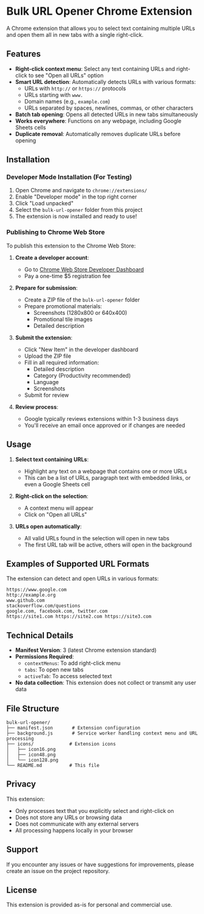 # Bulk URL Opener Chrome Extension

A Chrome extension that allows you to select text containing multiple URLs and open them all in new tabs with a single right-click.

## Features

- **Right-click context menu**: Select any text containing URLs and right-click to see "Open all URLs" option
- **Smart URL detection**: Automatically detects URLs with various formats:
  - URLs with `http://` or `https://` protocols
  - URLs starting with `www.`
  - Domain names (e.g., `example.com`)
  - URLs separated by spaces, newlines, commas, or other characters
- **Batch tab opening**: Opens all detected URLs in new tabs simultaneously
- **Works everywhere**: Functions on any webpage, including Google Sheets cells
- **Duplicate removal**: Automatically removes duplicate URLs before opening

## Installation

### Developer Mode Installation (For Testing)

1. Open Chrome and navigate to `chrome://extensions/`
2. Enable "Developer mode" in the top right corner
3. Click "Load unpacked"
4. Select the `bulk-url-opener` folder from this project
5. The extension is now installed and ready to use!

### Publishing to Chrome Web Store

To publish this extension to the Chrome Web Store:

1. **Create a developer account**:
   - Go to [Chrome Web Store Developer Dashboard](https://chrome.google.com/webstore/developer/dashboard)
   - Pay a one-time $5 registration fee

2. **Prepare for submission**:
   - Create a ZIP file of the `bulk-url-opener` folder
   - Prepare promotional materials:
     - Screenshots (1280x800 or 640x400)
     - Promotional tile images
     - Detailed description

3. **Submit the extension**:
   - Click "New Item" in the developer dashboard
   - Upload the ZIP file
   - Fill in all required information:
     - Detailed description
     - Category (Productivity recommended)
     - Language
     - Screenshots
   - Submit for review

4. **Review process**:
   - Google typically reviews extensions within 1-3 business days
   - You'll receive an email once approved or if changes are needed

## Usage

1. **Select text containing URLs**:
   - Highlight any text on a webpage that contains one or more URLs
   - This can be a list of URLs, paragraph text with embedded links, or even a Google Sheets cell

2. **Right-click on the selection**:
   - A context menu will appear
   - Click on "Open all URLs"

3. **URLs open automatically**:
   - All valid URLs found in the selection will open in new tabs
   - The first URL tab will be active, others will open in the background

## Examples of Supported URL Formats

The extension can detect and open URLs in various formats:

```
https://www.google.com
http://example.org
www.github.com
stackoverflow.com/questions
google.com, facebook.com, twitter.com
https://site1.com https://site2.com https://site3.com
```

## Technical Details

- **Manifest Version**: 3 (latest Chrome extension standard)
- **Permissions Required**: 
  - `contextMenus`: To add right-click menu
  - `tabs`: To open new tabs
  - `activeTab`: To access selected text
- **No data collection**: This extension does not collect or transmit any user data

## File Structure

```
bulk-url-opener/
├── manifest.json       # Extension configuration
├── background.js       # Service worker handling context menu and URL processing
├── icons/             # Extension icons
│   ├── icon16.png
│   ├── icon48.png
│   └── icon128.png
└── README.md          # This file
```

## Privacy

This extension:
- Only processes text that you explicitly select and right-click on
- Does not store any URLs or browsing data
- Does not communicate with any external servers
- All processing happens locally in your browser

## Support

If you encounter any issues or have suggestions for improvements, please create an issue on the project repository.

## License

This extension is provided as-is for personal and commercial use. 